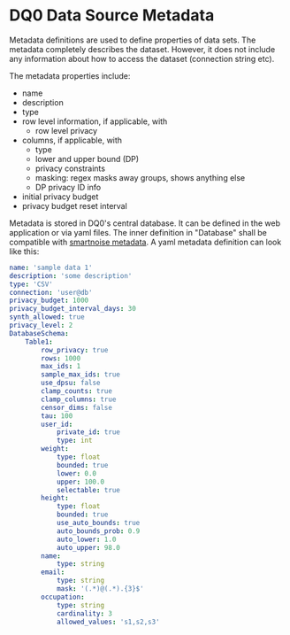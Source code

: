 # DQ0 Data Source Metadata

Metadata definitions are used to define properties of data sets. The metadata completely describes the dataset. However, it does not include any information about how to access the dataset (connection string etc).

The metadata properties include:

* name
* description
* type
* row level information, if applicable, with
  * row level privacy
* columns, if applicable, with
  * type
  * lower and upper bound (DP)
  * privacy constraints
  * masking: regex masks away groups, shows anything else
  * DP privacy ID info
* initial privacy budget
* privacy budget reset interval

Metadata is stored in DQ0's central database. It can be defined in the web application or via yaml files. The inner definition in "Database" shall be compatible with [smartnoise metadata](https://github.com/opendifferentialprivacy/smartnoise-sdk/blob/master/sdk/Metadata.md). A yaml metadata definition can look like this:

```yaml
name: 'sample data 1'
description: 'some description'
type: 'CSV'
connection: 'user@db'
privacy_budget: 1000
privacy_budget_interval_days: 30
synth_allowed: true
privacy_level: 2
DatabaseSchema:
    Table1:
        row_privacy: true
        rows: 1000
        max_ids: 1
        sample_max_ids: true
        use_dpsu: false
        clamp_counts: true
        clamp_columns: true
        censor_dims: false
        tau: 100
        user_id:
            private_id: true
            type: int
        weight:
            type: float
            bounded: true
            lower: 0.0
            upper: 100.0
            selectable: true
        height:
            type: float
            bounded: true
            use_auto_bounds: true
            auto_bounds_prob: 0.9
            auto_lower: 1.0
            auto_upper: 98.0
        name:
            type: string
        email:
            type: string
            mask: '(.*)@(.*).{3}$'
        occupation:
            type: string
            cardinality: 3
            allowed_values: 's1,s2,s3'
```